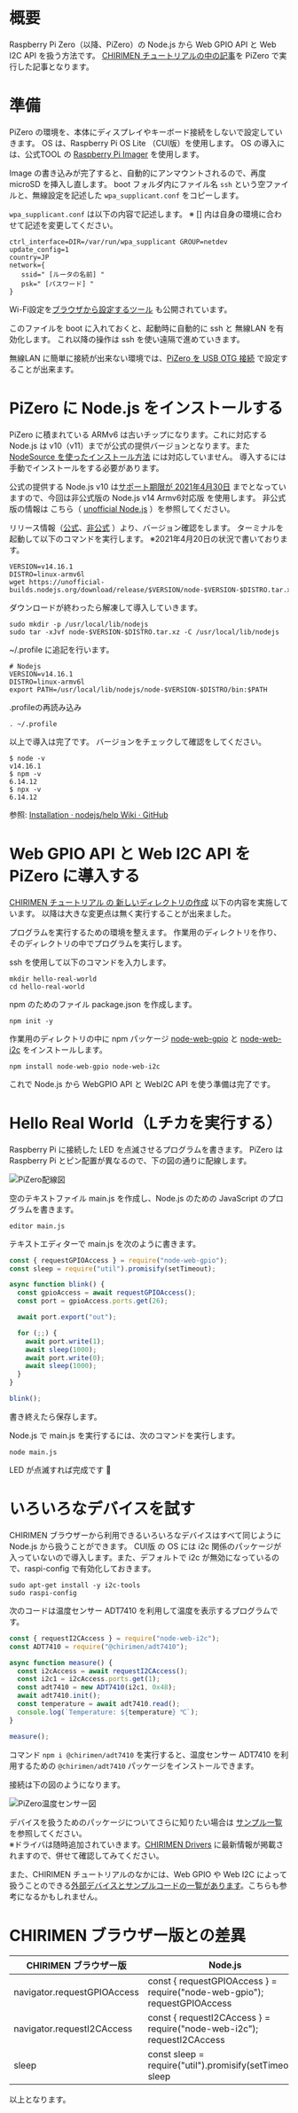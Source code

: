 # 概要

Raspberry Pi Zero（以降、PiZero）の Node.js から Web GPIO API と Web I2C API を扱う方法です。
[CHIRIMEN チュートリアルの中の記事](https://tutorial.chirimen.org/raspi/nodejs)を PiZero で実行した記事となります。



# 準備

PiZero の環境を、本体にディスプレイやキーボード接続をしないで設定していきます。
OS は、Raspberry Pi OS Lite （CUI版）を使用します。
OS の導入には、公式TOOL の [Raspberry Pi Imager](https://www.raspberrypi.org/software/) を使用します。

Image の書き込みが完了すると、自動的にアンマウントされるので、再度 microSD を挿入し直します。
boot フォルダ内にファイル名 `ssh` という空ファイルと、無線設定を記述した `wpa_supplicant.conf` をコピーします。

`wpa_supplicant.conf` は以下の内容で記述します。
※ [] 内は自身の環境に合わせて記述を変更してください。

```
ctrl_interface=DIR=/var/run/wpa_supplicant GROUP=netdev
update_config=1
country=JP
network={
   ssid=" [ルータの名前] "
   psk=" [パスワード] "
}
```

Wi-Fi設定を[ブラウザから設定するツール](https://qiita.com/mascii/items/a43d71572e1919e56398) も公開されています。

このファイルを boot に入れておくと、起動時に自動的に ssh と 無線LAN を有効化します。
これ以降の操作は ssh を使い遠隔で進めていきます。

無線LAN に簡単に接続が出来ない環境では、[PiZero を USB OTG 接続](https://github.com/webdino/pizero-workshop/blob/20190528/docs/Setup.md) で設定することが出来ます。



# PiZero に Node.js をインストールする

PiZero に積まれている ARMv6 は古いチップになります。これに対応する Node.js は v10（v11）までが公式の提供バージョンとなります。また [NodeSource を使ったインストール方法](https://github.com/nodesource/distributions#installation-instructions) には対応していません。
導入するには手動でインストールをする必要があります。

公式の提供する Node.js v10 は[サポート期限が 2021年4月30日](https://nodejs.org/ja/about/releases/) までとなっていますので、今回は非公式版の Node.js v14 Armv6対応版 を使用します。
非公式版の情報は こちら（ [unofficial Node.js](https://unofficial-builds.nodejs.org/download/release/) ）を参照してください。

リリース情報（[公式](https://nodejs.org/ja/download/)、[非公式](https://unofficial-builds.nodejs.org/download/release/) ）より、バージョン確認をします。
ターミナルを起動して以下のコマンドを実行します。
※2021年4月20日の状況で書いております。

```
VERSION=v14.16.1
DISTRO=linux-armv6l
wget https://unofficial-builds.nodejs.org/download/release/$VERSION/node-$VERSION-$DISTRO.tar.xz
```

ダウンロードが終わったら解凍して導入していきます。

```
sudo mkdir -p /usr/local/lib/nodejs
sudo tar -xJvf node-$VERSION-$DISTRO.tar.xz -C /usr/local/lib/nodejs
```

~/.profile に追記を行います。

```
# Nodejs
VERSION=v14.16.1
DISTRO=linux-armv6l
export PATH=/usr/local/lib/nodejs/node-$VERSION-$DISTRO/bin:$PATH
```

.profileの再読み込み

```
. ~/.profile
```

以上で導入は完了です。
バージョンをチェックして確認をしてください。

```
$ node -v
v14.16.1
$ npm -v
6.14.12
$ npx -v
6.14.12
```

参照: [Installation · nodejs/help Wiki · GitHub](https://github.com/nodejs/help/wiki/Installation)



# Web GPIO API と Web I2C API を PiZero に導入する

[CHIRIMEN チュートリアル の 新しいディレクトリの作成](https://tutorial.chirimen.org/raspi/nodejs) 以下の内容を実施しています。
以降は大きな変更点は無く実行することが出来ました。

プログラムを実行するための環境を整えます。
作業用のディレクトリを作り、そのディレクトリの中でプログラムを実行します。

ssh を使用して以下のコマンドを入力します。

```
mkdir hello-real-world
cd hello-real-world
```

npm のためのファイル package.json を作成します。

```
npm init -y
```

作業用のディレクトリの中に npm パッケージ [node-web-gpio](https://www.npmjs.com/package/node-web-gpio) と [node-web-i2c](https://www.npmjs.com/package/node-web-i2c) をインストールします。

```
npm install node-web-gpio node-web-i2c
```

これで Node.js から WebGPIO API と WebI2C API を使う準備は完了です。



# Hello Real World（Lチカを実行する）

Raspberry Pi に接続した LED を点滅させるプログラムを書きます。
PiZero は Raspberry Pi とピン配置が異なるので、下の図の通りに配線します。

![PiZero配線図](./PiZero_LED.png)

空のテキストファイル main.js を作成し、Node.js のための JavaScript のプログラムを書きます。

```
editor main.js
```

テキストエディターで main.js を次のように書きます。

```javascript:main.js
const { requestGPIOAccess } = require("node-web-gpio");
const sleep = require("util").promisify(setTimeout);

async function blink() {
  const gpioAccess = await requestGPIOAccess();
  const port = gpioAccess.ports.get(26);

  await port.export("out");

  for (;;) {
    await port.write(1);
    await sleep(1000);
    await port.write(0);
    await sleep(1000);
  }
}

blink();
```
書き終えたら保存します。

Node.js で main.js を実行するには、次のコマンドを実行します。

```
node main.js
```

LED が点滅すれば完成です 🎉



# いろいろなデバイスを試す

CHIRIMEN ブラウザーから利用できるいろいろなデバイスはすべて同じように Node.js から扱うことができます。
CUI版 の OS には i2c 関係のパッケージが入っていないので導入します。また、デフォルトで i2c が無効になっているので、raspi-config で有効化しておきます。

```
sudo apt-get install -y i2c-tools
sudo raspi-config
```

次のコードは温度センサー ADT7410 を利用して温度を表示するプログラムです。

```javascript
const { requestI2CAccess } = require("node-web-i2c");
const ADT7410 = require("@chirimen/adt7410");

async function measure() {
  const i2cAccess = await requestI2CAccess();
  const i2c1 = i2cAccess.ports.get(1);
  const adt7410 = new ADT7410(i2c1, 0x48);
  await adt7410.init();
  const temperature = await adt7410.read();
  console.log(`Temperature: ${temperature} ℃`);
}

measure();
```

コマンド `npm i @chirimen/adt7410` を実行すると、温度センサー ADT7410 を利用するための `@chirimen/adt7410` パッケージをインストールできます。

接続は下の図のようになります。

![PiZero温度センサー図](./PiZero_TEMP.png)



デバイスを扱うためのパッケージについてさらに知りたい場合は [サンプル一覧](./CHIRIMEN-Nodejs-examples) を参照してください。</br>
※ドライバは随時追加されていきます。[CHIRIMEN Drivers](https://github.com/chirimen-oh/chirimen-drivers) に最新情報が掲載されますので、併せて確認してみてください。

また、CHIRIMEN チュートリアルのなかには、Web GPIO や Web I2C によって扱うことのできる[外部デバイスとサンプルコードの一覧があります](https://tutorial.chirimen.org/raspi/partslist)。こちらも参考になるかもしれません。



# CHIRIMEN ブラウザー版との差異

| CHIRIMEN ブラウザー版       | Node.js                                                      |
| --------------------------- | ------------------------------------------------------------ |
| navigator.requestGPIOAccess | const { requestGPIOAccess } = require("node-web-gpio"); requestGPIOAccess |
| navigator.requestI2CAccess  | const { requestI2CAccess } = require("node-web-i2c"); requestI2CAccess |
| sleep                       | const sleep = require("util").promisify(setTimeout); sleep   |



以上となります。

